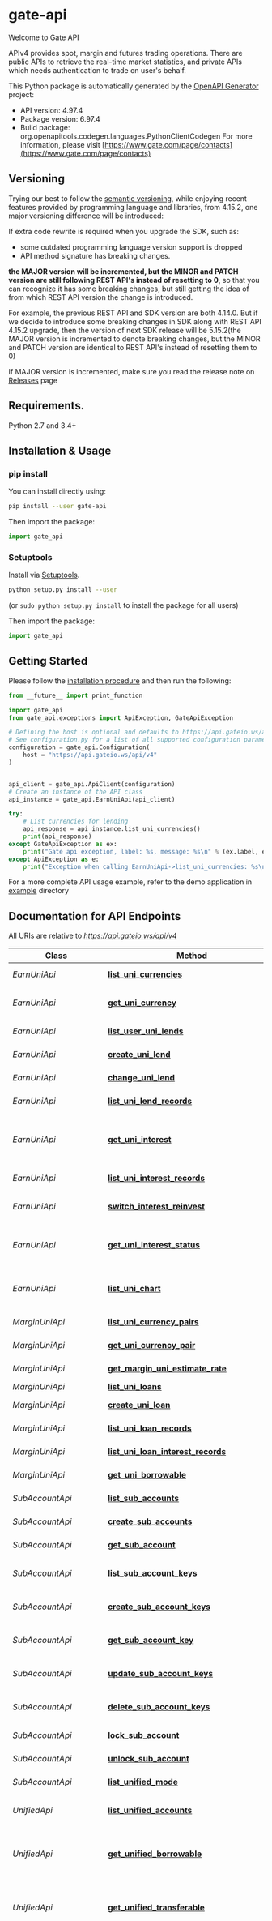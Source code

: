 # gate-api
Welcome to Gate API

APIv4 provides spot, margin and futures trading operations. There are public APIs to retrieve the real-time market statistics, and private APIs which needs authentication to trade on user's behalf.

This Python package is automatically generated by the [OpenAPI Generator](https://openapi-generator.tech) project:

- API version: 4.97.4
- Package version: 6.97.4
- Build package: org.openapitools.codegen.languages.PythonClientCodegen
For more information, please visit [https://www.gate.com/page/contacts](https://www.gate.com/page/contacts)

## Versioning

Trying our best to follow the [semantic versioning](https://semver.org/), while enjoying recent features
provided by programming language and libraries, from 4.15.2, one major versioning difference will be
introduced:

If extra code rewrite is required when you upgrade the SDK, such as:

- some outdated programming language version support is dropped
- API method signature has breaking changes.

**the MAJOR version will be incremented, but the MINOR and PATCH version are still following REST API's
instead of resetting to 0**, so that you can recognize it has some breaking changes, but still getting
the idea of from which REST API version the change is introduced.

For example, the previous REST API and SDK version are both 4.14.0. But if we decide to introduce
some breaking changes in SDK along with REST API 4.15.2 upgrade, then the version of next SDK release
will be 5.15.2(the MAJOR version is incremented to denote breaking changes, but the MINOR and PATCH
version are identical to REST API's instead of resetting them to 0)

If MAJOR version is incremented, make sure you read the release note on
[Releases](https://github.com/gateio/gateapi-python/releases)
page

## Requirements.

Python 2.7 and 3.4+

## Installation & Usage
### pip install

You can install directly using:

```sh
pip install --user gate-api
```

Then import the package:
```python
import gate_api
```

### Setuptools

Install via [Setuptools](http://pypi.python.org/pypi/setuptools).

```sh
python setup.py install --user
```
(or `sudo python setup.py install` to install the package for all users)

Then import the package:
```python
import gate_api
```

## Getting Started

Please follow the [installation procedure](#installation--usage) and then run the following:

```python
from __future__ import print_function

import gate_api
from gate_api.exceptions import ApiException, GateApiException

# Defining the host is optional and defaults to https://api.gateio.ws/api/v4
# See configuration.py for a list of all supported configuration parameters.
configuration = gate_api.Configuration(
    host = "https://api.gateio.ws/api/v4"
)


api_client = gate_api.ApiClient(configuration)
# Create an instance of the API class
api_instance = gate_api.EarnUniApi(api_client)

try:
    # List currencies for lending
    api_response = api_instance.list_uni_currencies()
    print(api_response)
except GateApiException as ex:
    print("Gate api exception, label: %s, message: %s\n" % (ex.label, ex.message))
except ApiException as e:
    print("Exception when calling EarnUniApi->list_uni_currencies: %s\n" % e)

```

For a more complete API usage example, refer to the demo application in [example](example) directory

## Documentation for API Endpoints

All URIs are relative to *https://api.gateio.ws/api/v4*

Class | Method | HTTP request | Description
------------ | ------------- | ------------- | -------------
*EarnUniApi* | [**list_uni_currencies**](docs/EarnUniApi.md#list_uni_currencies) | **GET** /earn/uni/currencies | List currencies for lending
*EarnUniApi* | [**get_uni_currency**](docs/EarnUniApi.md#get_uni_currency) | **GET** /earn/uni/currencies/{currency} | Get currency detail for lending
*EarnUniApi* | [**list_user_uni_lends**](docs/EarnUniApi.md#list_user_uni_lends) | **GET** /earn/uni/lends | List user&#39;s lending orders
*EarnUniApi* | [**create_uni_lend**](docs/EarnUniApi.md#create_uni_lend) | **POST** /earn/uni/lends | Lend or redeem
*EarnUniApi* | [**change_uni_lend**](docs/EarnUniApi.md#change_uni_lend) | **PATCH** /earn/uni/lends | Amend lending order
*EarnUniApi* | [**list_uni_lend_records**](docs/EarnUniApi.md#list_uni_lend_records) | **GET** /earn/uni/lend_records | List records of lending
*EarnUniApi* | [**get_uni_interest**](docs/EarnUniApi.md#get_uni_interest) | **GET** /earn/uni/interests/{currency} | Get the user&#39;s total interest income of specified currency
*EarnUniApi* | [**list_uni_interest_records**](docs/EarnUniApi.md#list_uni_interest_records) | **GET** /earn/uni/interest_records | List interest records
*EarnUniApi* | [**switch_interest_reinvest**](docs/EarnUniApi.md#switch_interest_reinvest) | **PUT** /earn/uni/interest_reinvest | Set interest reinvestment toggle
*EarnUniApi* | [**get_uni_interest_status**](docs/EarnUniApi.md#get_uni_interest_status) | **GET** /earn/uni/interest_status/{currency} | query currency interest compounding status
*EarnUniApi* | [**list_uni_chart**](docs/EarnUniApi.md#list_uni_chart) | **GET** /earn/uni/chart | UniLoan currency annualized trend chart
*MarginUniApi* | [**list_uni_currency_pairs**](docs/MarginUniApi.md#list_uni_currency_pairs) | **GET** /margin/uni/currency_pairs | List lending markets
*MarginUniApi* | [**get_uni_currency_pair**](docs/MarginUniApi.md#get_uni_currency_pair) | **GET** /margin/uni/currency_pairs/{currency_pair} | Get detail of lending market
*MarginUniApi* | [**get_margin_uni_estimate_rate**](docs/MarginUniApi.md#get_margin_uni_estimate_rate) | **GET** /margin/uni/estimate_rate | Estimate interest Rate
*MarginUniApi* | [**list_uni_loans**](docs/MarginUniApi.md#list_uni_loans) | **GET** /margin/uni/loans | List loans
*MarginUniApi* | [**create_uni_loan**](docs/MarginUniApi.md#create_uni_loan) | **POST** /margin/uni/loans | Borrow or repay
*MarginUniApi* | [**list_uni_loan_records**](docs/MarginUniApi.md#list_uni_loan_records) | **GET** /margin/uni/loan_records | Get load records
*MarginUniApi* | [**list_uni_loan_interest_records**](docs/MarginUniApi.md#list_uni_loan_interest_records) | **GET** /margin/uni/interest_records | List interest records
*MarginUniApi* | [**get_uni_borrowable**](docs/MarginUniApi.md#get_uni_borrowable) | **GET** /margin/uni/borrowable | Get maximum borrowable
*SubAccountApi* | [**list_sub_accounts**](docs/SubAccountApi.md#list_sub_accounts) | **GET** /sub_accounts | List sub-accounts
*SubAccountApi* | [**create_sub_accounts**](docs/SubAccountApi.md#create_sub_accounts) | **POST** /sub_accounts | Create a new sub-account
*SubAccountApi* | [**get_sub_account**](docs/SubAccountApi.md#get_sub_account) | **GET** /sub_accounts/{user_id} | Get the sub-account
*SubAccountApi* | [**list_sub_account_keys**](docs/SubAccountApi.md#list_sub_account_keys) | **GET** /sub_accounts/{user_id}/keys | List all API Key of the sub-account
*SubAccountApi* | [**create_sub_account_keys**](docs/SubAccountApi.md#create_sub_account_keys) | **POST** /sub_accounts/{user_id}/keys | Create API Key of the sub-account
*SubAccountApi* | [**get_sub_account_key**](docs/SubAccountApi.md#get_sub_account_key) | **GET** /sub_accounts/{user_id}/keys/{key} | Get the API Key of the sub-account
*SubAccountApi* | [**update_sub_account_keys**](docs/SubAccountApi.md#update_sub_account_keys) | **PUT** /sub_accounts/{user_id}/keys/{key} | Update API key of the sub-account
*SubAccountApi* | [**delete_sub_account_keys**](docs/SubAccountApi.md#delete_sub_account_keys) | **DELETE** /sub_accounts/{user_id}/keys/{key} | Delete API key of the sub-account
*SubAccountApi* | [**lock_sub_account**](docs/SubAccountApi.md#lock_sub_account) | **POST** /sub_accounts/{user_id}/lock | Lock the sub-account
*SubAccountApi* | [**unlock_sub_account**](docs/SubAccountApi.md#unlock_sub_account) | **POST** /sub_accounts/{user_id}/unlock | Unlock the sub-account
*SubAccountApi* | [**list_unified_mode**](docs/SubAccountApi.md#list_unified_mode) | **GET** /sub_accounts/unified_mode | Get sub-account mode
*UnifiedApi* | [**list_unified_accounts**](docs/UnifiedApi.md#list_unified_accounts) | **GET** /unified/accounts | Get unified account information
*UnifiedApi* | [**get_unified_borrowable**](docs/UnifiedApi.md#get_unified_borrowable) | **GET** /unified/borrowable | Query about the maximum borrowing for the unified account
*UnifiedApi* | [**get_unified_transferable**](docs/UnifiedApi.md#get_unified_transferable) | **GET** /unified/transferable | Query about the maximum transferable for the unified account
*UnifiedApi* | [**get_unified_transferables**](docs/UnifiedApi.md#get_unified_transferables) | **GET** /unified/transferables | Batch query can be transferred out at most for unified accounts; each currency is the maximum value. After the user withdraws the currency, the amount of transferable currency will be changed.
*UnifiedApi* | [**get_unified_borrowable_list**](docs/UnifiedApi.md#get_unified_borrowable_list) | **GET** /unified/batch_borrowable | Batch query unified account can be borrowed up to a maximum
*UnifiedApi* | [**list_unified_loans**](docs/UnifiedApi.md#list_unified_loans) | **GET** /unified/loans | List loans
*UnifiedApi* | [**create_unified_loan**](docs/UnifiedApi.md#create_unified_loan) | **POST** /unified/loans | Borrow or repay
*UnifiedApi* | [**list_unified_loan_records**](docs/UnifiedApi.md#list_unified_loan_records) | **GET** /unified/loan_records | Get load records
*UnifiedApi* | [**list_unified_loan_interest_records**](docs/UnifiedApi.md#list_unified_loan_interest_records) | **GET** /unified/interest_records | List interest records
*UnifiedApi* | [**get_unified_risk_units**](docs/UnifiedApi.md#get_unified_risk_units) | **GET** /unified/risk_units | Get user risk unit details
*UnifiedApi* | [**get_unified_mode**](docs/UnifiedApi.md#get_unified_mode) | **GET** /unified/unified_mode | Query mode of the unified account
*UnifiedApi* | [**set_unified_mode**](docs/UnifiedApi.md#set_unified_mode) | **PUT** /unified/unified_mode | Set mode of the unified account
*UnifiedApi* | [**get_unified_estimate_rate**](docs/UnifiedApi.md#get_unified_estimate_rate) | **GET** /unified/estimate_rate | Get unified estimate rate
*UnifiedApi* | [**list_currency_discount_tiers**](docs/UnifiedApi.md#list_currency_discount_tiers) | **GET** /unified/currency_discount_tiers | List currency discount tiers
*UnifiedApi* | [**list_loan_margin_tiers**](docs/UnifiedApi.md#list_loan_margin_tiers) | **GET** /unified/loan_margin_tiers | List loan margin tiers
*UnifiedApi* | [**calculate_portfolio_margin**](docs/UnifiedApi.md#calculate_portfolio_margin) | **POST** /unified/portfolio_calculator | Portfolio margin calculator
*UnifiedApi* | [**get_user_leverage_currency_config**](docs/UnifiedApi.md#get_user_leverage_currency_config) | **GET** /unified/leverage/user_currency_config | Minimum currency leverage that can be set
*UnifiedApi* | [**get_user_leverage_currency_setting**](docs/UnifiedApi.md#get_user_leverage_currency_setting) | **GET** /unified/leverage/user_currency_setting | Get the leverage multiple of the user currency
*UnifiedApi* | [**set_user_leverage_currency_setting**](docs/UnifiedApi.md#set_user_leverage_currency_setting) | **POST** /unified/leverage/user_currency_setting | Set the loan currency leverage
*UnifiedApi* | [**list_unified_currencies**](docs/UnifiedApi.md#list_unified_currencies) | **GET** /unified/currencies | List of loan currencies supported by unified account
*UnifiedApi* | [**get_history_loan_rate**](docs/UnifiedApi.md#get_history_loan_rate) | **GET** /unified/history_loan_rate | get historical lending rates
*AccountApi* | [**get_account_detail**](docs/AccountApi.md#get_account_detail) | **GET** /account/detail | Get account detail
*AccountApi* | [**get_account_rate_limit**](docs/AccountApi.md#get_account_rate_limit) | **GET** /account/rate_limit | Get user transaction rate limit information
*AccountApi* | [**list_stp_groups**](docs/AccountApi.md#list_stp_groups) | **GET** /account/stp_groups | List STP Groups
*AccountApi* | [**create_stp_group**](docs/AccountApi.md#create_stp_group) | **POST** /account/stp_groups | Create STP Group
*AccountApi* | [**list_stp_groups_users**](docs/AccountApi.md#list_stp_groups_users) | **GET** /account/stp_groups/{stp_id}/users | List users of the STP group
*AccountApi* | [**add_stp_group_users**](docs/AccountApi.md#add_stp_group_users) | **POST** /account/stp_groups/{stp_id}/users | Add users to the STP group
*AccountApi* | [**delete_stp_group_users**](docs/AccountApi.md#delete_stp_group_users) | **DELETE** /account/stp_groups/{stp_id}/users | Delete the user in the STP group
*AccountApi* | [**get_debit_fee**](docs/AccountApi.md#get_debit_fee) | **GET** /account/debit_fee | Query GT deduction configuration.
*AccountApi* | [**set_debit_fee**](docs/AccountApi.md#set_debit_fee) | **POST** /account/debit_fee | Set GT deduction.
*CollateralLoanApi* | [**list_collateral_loan_orders**](docs/CollateralLoanApi.md#list_collateral_loan_orders) | **GET** /loan/collateral/orders | List Orders
*CollateralLoanApi* | [**create_collateral_loan**](docs/CollateralLoanApi.md#create_collateral_loan) | **POST** /loan/collateral/orders | Place order
*CollateralLoanApi* | [**get_collateral_loan_order_detail**](docs/CollateralLoanApi.md#get_collateral_loan_order_detail) | **GET** /loan/collateral/orders/{order_id} | Get a single order
*CollateralLoanApi* | [**repay_collateral_loan**](docs/CollateralLoanApi.md#repay_collateral_loan) | **POST** /loan/collateral/repay | Repayment
*CollateralLoanApi* | [**list_repay_records**](docs/CollateralLoanApi.md#list_repay_records) | **GET** /loan/collateral/repay_records | Repayment history
*CollateralLoanApi* | [**list_collateral_records**](docs/CollateralLoanApi.md#list_collateral_records) | **GET** /loan/collateral/collaterals | Query collateral adjustment records
*CollateralLoanApi* | [**operate_collateral**](docs/CollateralLoanApi.md#operate_collateral) | **POST** /loan/collateral/collaterals | Increase or redeem collateral
*CollateralLoanApi* | [**get_user_total_amount**](docs/CollateralLoanApi.md#get_user_total_amount) | **GET** /loan/collateral/total_amount | Query the total borrowing and collateral amount for the user
*CollateralLoanApi* | [**get_user_ltv_info**](docs/CollateralLoanApi.md#get_user_ltv_info) | **GET** /loan/collateral/ltv | Query user&#39;s collateralization ratio
*CollateralLoanApi* | [**list_collateral_currencies**](docs/CollateralLoanApi.md#list_collateral_currencies) | **GET** /loan/collateral/currencies | Query supported borrowing and collateral currencies
*DeliveryApi* | [**list_delivery_contracts**](docs/DeliveryApi.md#list_delivery_contracts) | **GET** /delivery/{settle}/contracts | List all futures contracts
*DeliveryApi* | [**get_delivery_contract**](docs/DeliveryApi.md#get_delivery_contract) | **GET** /delivery/{settle}/contracts/{contract} | Get a single contract
*DeliveryApi* | [**list_delivery_order_book**](docs/DeliveryApi.md#list_delivery_order_book) | **GET** /delivery/{settle}/order_book | Futures order book
*DeliveryApi* | [**list_delivery_trades**](docs/DeliveryApi.md#list_delivery_trades) | **GET** /delivery/{settle}/trades | Futures trading history
*DeliveryApi* | [**list_delivery_candlesticks**](docs/DeliveryApi.md#list_delivery_candlesticks) | **GET** /delivery/{settle}/candlesticks | Get futures candlesticks
*DeliveryApi* | [**list_delivery_tickers**](docs/DeliveryApi.md#list_delivery_tickers) | **GET** /delivery/{settle}/tickers | List futures tickers
*DeliveryApi* | [**list_delivery_insurance_ledger**](docs/DeliveryApi.md#list_delivery_insurance_ledger) | **GET** /delivery/{settle}/insurance | Futures insurance balance history
*DeliveryApi* | [**list_delivery_accounts**](docs/DeliveryApi.md#list_delivery_accounts) | **GET** /delivery/{settle}/accounts | Query futures account
*DeliveryApi* | [**list_delivery_account_book**](docs/DeliveryApi.md#list_delivery_account_book) | **GET** /delivery/{settle}/account_book | Query account book
*DeliveryApi* | [**list_delivery_positions**](docs/DeliveryApi.md#list_delivery_positions) | **GET** /delivery/{settle}/positions | List all positions of a user
*DeliveryApi* | [**get_delivery_position**](docs/DeliveryApi.md#get_delivery_position) | **GET** /delivery/{settle}/positions/{contract} | Get single position
*DeliveryApi* | [**update_delivery_position_margin**](docs/DeliveryApi.md#update_delivery_position_margin) | **POST** /delivery/{settle}/positions/{contract}/margin | Update position margin
*DeliveryApi* | [**update_delivery_position_leverage**](docs/DeliveryApi.md#update_delivery_position_leverage) | **POST** /delivery/{settle}/positions/{contract}/leverage | Update position leverage
*DeliveryApi* | [**update_delivery_position_risk_limit**](docs/DeliveryApi.md#update_delivery_position_risk_limit) | **POST** /delivery/{settle}/positions/{contract}/risk_limit | Update position risk limit
*DeliveryApi* | [**list_delivery_orders**](docs/DeliveryApi.md#list_delivery_orders) | **GET** /delivery/{settle}/orders | List futures orders
*DeliveryApi* | [**create_delivery_order**](docs/DeliveryApi.md#create_delivery_order) | **POST** /delivery/{settle}/orders | Create a futures order
*DeliveryApi* | [**cancel_delivery_orders**](docs/DeliveryApi.md#cancel_delivery_orders) | **DELETE** /delivery/{settle}/orders | Cancel all &#x60;open&#x60; orders matched
*DeliveryApi* | [**get_delivery_order**](docs/DeliveryApi.md#get_delivery_order) | **GET** /delivery/{settle}/orders/{order_id} | Get a single order
*DeliveryApi* | [**cancel_delivery_order**](docs/DeliveryApi.md#cancel_delivery_order) | **DELETE** /delivery/{settle}/orders/{order_id} | Cancel a single order
*DeliveryApi* | [**get_my_delivery_trades**](docs/DeliveryApi.md#get_my_delivery_trades) | **GET** /delivery/{settle}/my_trades | List personal trading history
*DeliveryApi* | [**list_delivery_position_close**](docs/DeliveryApi.md#list_delivery_position_close) | **GET** /delivery/{settle}/position_close | List position close history
*DeliveryApi* | [**list_delivery_liquidates**](docs/DeliveryApi.md#list_delivery_liquidates) | **GET** /delivery/{settle}/liquidates | List liquidation history
*DeliveryApi* | [**list_delivery_settlements**](docs/DeliveryApi.md#list_delivery_settlements) | **GET** /delivery/{settle}/settlements | List settlement history
*DeliveryApi* | [**list_delivery_risk_limit_tiers**](docs/DeliveryApi.md#list_delivery_risk_limit_tiers) | **GET** /delivery/{settle}/risk_limit_tiers | List risk limit tiers
*DeliveryApi* | [**list_price_triggered_delivery_orders**](docs/DeliveryApi.md#list_price_triggered_delivery_orders) | **GET** /delivery/{settle}/price_orders | List All Price-triggered Orders
*DeliveryApi* | [**create_price_triggered_delivery_order**](docs/DeliveryApi.md#create_price_triggered_delivery_order) | **POST** /delivery/{settle}/price_orders | Create a price-triggered order
*DeliveryApi* | [**cancel_price_triggered_delivery_order_list**](docs/DeliveryApi.md#cancel_price_triggered_delivery_order_list) | **DELETE** /delivery/{settle}/price_orders | Cancel All Price-triggered Orders
*DeliveryApi* | [**get_price_triggered_delivery_order**](docs/DeliveryApi.md#get_price_triggered_delivery_order) | **GET** /delivery/{settle}/price_orders/{order_id} | Get a price-triggered order
*DeliveryApi* | [**cancel_price_triggered_delivery_order**](docs/DeliveryApi.md#cancel_price_triggered_delivery_order) | **DELETE** /delivery/{settle}/price_orders/{order_id} | cancel a price-triggered order
*EarnApi* | [**swap_eth2**](docs/EarnApi.md#swap_eth2) | **POST** /earn/staking/eth2/swap | ETH2 swap
*EarnApi* | [**rate_list_eth2**](docs/EarnApi.md#rate_list_eth2) | **GET** /earn/staking/eth2/rate_records | ETH2 historical rate of return query
*EarnApi* | [**list_dual_investment_plans**](docs/EarnApi.md#list_dual_investment_plans) | **GET** /earn/dual/investment_plan | Dual Investment product list
*EarnApi* | [**list_dual_orders**](docs/EarnApi.md#list_dual_orders) | **GET** /earn/dual/orders | Dual Investment order list
*EarnApi* | [**place_dual_order**](docs/EarnApi.md#place_dual_order) | **POST** /earn/dual/orders | Place Dual Investment order
*EarnApi* | [**list_structured_products**](docs/EarnApi.md#list_structured_products) | **GET** /earn/structured/products | Structured Product List
*EarnApi* | [**list_structured_orders**](docs/EarnApi.md#list_structured_orders) | **GET** /earn/structured/orders | Structured Product Order List
*EarnApi* | [**place_structured_order**](docs/EarnApi.md#place_structured_order) | **POST** /earn/structured/orders | Place Structured Product Order
*FlashSwapApi* | [**list_flash_swap_currency_pair**](docs/FlashSwapApi.md#list_flash_swap_currency_pair) | **GET** /flash_swap/currency_pairs | List All Supported Currency Pairs In Flash Swap
*FlashSwapApi* | [**list_flash_swap_orders**](docs/FlashSwapApi.md#list_flash_swap_orders) | **GET** /flash_swap/orders | List all flash swap orders
*FlashSwapApi* | [**create_flash_swap_order**](docs/FlashSwapApi.md#create_flash_swap_order) | **POST** /flash_swap/orders | Create a flash swap order
*FlashSwapApi* | [**get_flash_swap_order**](docs/FlashSwapApi.md#get_flash_swap_order) | **GET** /flash_swap/orders/{order_id} | Get a single flash swap order&#39;s detail
*FlashSwapApi* | [**preview_flash_swap_order**](docs/FlashSwapApi.md#preview_flash_swap_order) | **POST** /flash_swap/orders/preview | Initiate a flash swap order preview
*FuturesApi* | [**list_futures_contracts**](docs/FuturesApi.md#list_futures_contracts) | **GET** /futures/{settle}/contracts | List all futures contracts
*FuturesApi* | [**get_futures_contract**](docs/FuturesApi.md#get_futures_contract) | **GET** /futures/{settle}/contracts/{contract} | Get a single contract
*FuturesApi* | [**list_futures_order_book**](docs/FuturesApi.md#list_futures_order_book) | **GET** /futures/{settle}/order_book | Futures order book
*FuturesApi* | [**list_futures_trades**](docs/FuturesApi.md#list_futures_trades) | **GET** /futures/{settle}/trades | Futures trading history
*FuturesApi* | [**list_futures_candlesticks**](docs/FuturesApi.md#list_futures_candlesticks) | **GET** /futures/{settle}/candlesticks | Get futures candlesticks
*FuturesApi* | [**list_futures_premium_index**](docs/FuturesApi.md#list_futures_premium_index) | **GET** /futures/{settle}/premium_index | Premium Index K-Line
*FuturesApi* | [**list_futures_tickers**](docs/FuturesApi.md#list_futures_tickers) | **GET** /futures/{settle}/tickers | List futures tickers
*FuturesApi* | [**list_futures_funding_rate_history**](docs/FuturesApi.md#list_futures_funding_rate_history) | **GET** /futures/{settle}/funding_rate | Funding rate history
*FuturesApi* | [**list_futures_insurance_ledger**](docs/FuturesApi.md#list_futures_insurance_ledger) | **GET** /futures/{settle}/insurance | Futures insurance balance history
*FuturesApi* | [**list_contract_stats**](docs/FuturesApi.md#list_contract_stats) | **GET** /futures/{settle}/contract_stats | Futures stats
*FuturesApi* | [**get_index_constituents**](docs/FuturesApi.md#get_index_constituents) | **GET** /futures/{settle}/index_constituents/{index} | Get index constituents
*FuturesApi* | [**list_liquidated_orders**](docs/FuturesApi.md#list_liquidated_orders) | **GET** /futures/{settle}/liq_orders | Retrieve liquidation history
*FuturesApi* | [**list_futures_risk_limit_tiers**](docs/FuturesApi.md#list_futures_risk_limit_tiers) | **GET** /futures/{settle}/risk_limit_tiers | List risk limit tiers
*FuturesApi* | [**list_futures_accounts**](docs/FuturesApi.md#list_futures_accounts) | **GET** /futures/{settle}/accounts | Query futures account
*FuturesApi* | [**list_futures_account_book**](docs/FuturesApi.md#list_futures_account_book) | **GET** /futures/{settle}/account_book | Query account book
*FuturesApi* | [**list_positions**](docs/FuturesApi.md#list_positions) | **GET** /futures/{settle}/positions | List all positions of a user
*FuturesApi* | [**get_position**](docs/FuturesApi.md#get_position) | **GET** /futures/{settle}/positions/{contract} | Get single position
*FuturesApi* | [**update_position_margin**](docs/FuturesApi.md#update_position_margin) | **POST** /futures/{settle}/positions/{contract}/margin | Update position margin
*FuturesApi* | [**update_position_leverage**](docs/FuturesApi.md#update_position_leverage) | **POST** /futures/{settle}/positions/{contract}/leverage | Update position leverage
*FuturesApi* | [**update_position_cross_mode**](docs/FuturesApi.md#update_position_cross_mode) | **POST** /futures/{settle}/positions/cross_mode | Switch to the full position-by-store mode
*FuturesApi* | [**update_position_risk_limit**](docs/FuturesApi.md#update_position_risk_limit) | **POST** /futures/{settle}/positions/{contract}/risk_limit | Update position risk limit
*FuturesApi* | [**set_dual_mode**](docs/FuturesApi.md#set_dual_mode) | **POST** /futures/{settle}/dual_mode | Enable or disable dual mode
*FuturesApi* | [**get_dual_mode_position**](docs/FuturesApi.md#get_dual_mode_position) | **GET** /futures/{settle}/dual_comp/positions/{contract} | Retrieve position detail in dual mode
*FuturesApi* | [**update_dual_mode_position_margin**](docs/FuturesApi.md#update_dual_mode_position_margin) | **POST** /futures/{settle}/dual_comp/positions/{contract}/margin | Update position margin in dual mode
*FuturesApi* | [**update_dual_mode_position_leverage**](docs/FuturesApi.md#update_dual_mode_position_leverage) | **POST** /futures/{settle}/dual_comp/positions/{contract}/leverage | Update position leverage in dual mode
*FuturesApi* | [**update_dual_mode_position_risk_limit**](docs/FuturesApi.md#update_dual_mode_position_risk_limit) | **POST** /futures/{settle}/dual_comp/positions/{contract}/risk_limit | Update position risk limit in dual mode
*FuturesApi* | [**list_futures_orders**](docs/FuturesApi.md#list_futures_orders) | **GET** /futures/{settle}/orders | List futures orders
*FuturesApi* | [**create_futures_order**](docs/FuturesApi.md#create_futures_order) | **POST** /futures/{settle}/orders | Create a futures order
*FuturesApi* | [**cancel_futures_orders**](docs/FuturesApi.md#cancel_futures_orders) | **DELETE** /futures/{settle}/orders | Cancel all &#x60;open&#x60; orders matched
*FuturesApi* | [**get_orders_with_time_range**](docs/FuturesApi.md#get_orders_with_time_range) | **GET** /futures/{settle}/orders_timerange | List Futures Orders By Time Range
*FuturesApi* | [**create_batch_futures_order**](docs/FuturesApi.md#create_batch_futures_order) | **POST** /futures/{settle}/batch_orders | Create a batch of futures orders
*FuturesApi* | [**get_futures_order**](docs/FuturesApi.md#get_futures_order) | **GET** /futures/{settle}/orders/{order_id} | Get a single order
*FuturesApi* | [**amend_futures_order**](docs/FuturesApi.md#amend_futures_order) | **PUT** /futures/{settle}/orders/{order_id} | Amend an order
*FuturesApi* | [**cancel_futures_order**](docs/FuturesApi.md#cancel_futures_order) | **DELETE** /futures/{settle}/orders/{order_id} | Cancel a single order
*FuturesApi* | [**get_my_trades**](docs/FuturesApi.md#get_my_trades) | **GET** /futures/{settle}/my_trades | List personal trading history
*FuturesApi* | [**get_my_trades_with_time_range**](docs/FuturesApi.md#get_my_trades_with_time_range) | **GET** /futures/{settle}/my_trades_timerange | List personal trading history by time range
*FuturesApi* | [**list_position_close**](docs/FuturesApi.md#list_position_close) | **GET** /futures/{settle}/position_close | List position close history
*FuturesApi* | [**list_liquidates**](docs/FuturesApi.md#list_liquidates) | **GET** /futures/{settle}/liquidates | List liquidation history
*FuturesApi* | [**list_auto_deleverages**](docs/FuturesApi.md#list_auto_deleverages) | **GET** /futures/{settle}/auto_deleverages | List Auto-Deleveraging History
*FuturesApi* | [**countdown_cancel_all_futures**](docs/FuturesApi.md#countdown_cancel_all_futures) | **POST** /futures/{settle}/countdown_cancel_all | Countdown cancel orders
*FuturesApi* | [**get_futures_fee**](docs/FuturesApi.md#get_futures_fee) | **GET** /futures/{settle}/fee | Query user trading fee rates
*FuturesApi* | [**cancel_batch_future_orders**](docs/FuturesApi.md#cancel_batch_future_orders) | **POST** /futures/{settle}/batch_cancel_orders | Cancel a batch of orders with an ID list
*FuturesApi* | [**amend_batch_future_orders**](docs/FuturesApi.md#amend_batch_future_orders) | **POST** /futures/{settle}/batch_amend_orders | Batch modify orders with specified IDs
*FuturesApi* | [**list_price_triggered_orders**](docs/FuturesApi.md#list_price_triggered_orders) | **GET** /futures/{settle}/price_orders | List All Price-triggered Orders
*FuturesApi* | [**create_price_triggered_order**](docs/FuturesApi.md#create_price_triggered_order) | **POST** /futures/{settle}/price_orders | Create a price-triggered order
*FuturesApi* | [**cancel_price_triggered_order_list**](docs/FuturesApi.md#cancel_price_triggered_order_list) | **DELETE** /futures/{settle}/price_orders | Cancel All Price-triggered Orders
*FuturesApi* | [**get_price_triggered_order**](docs/FuturesApi.md#get_price_triggered_order) | **GET** /futures/{settle}/price_orders/{order_id} | Get a price-triggered order
*FuturesApi* | [**cancel_price_triggered_order**](docs/FuturesApi.md#cancel_price_triggered_order) | **DELETE** /futures/{settle}/price_orders/{order_id} | cancel a price-triggered order
*MarginApi* | [**list_margin_accounts**](docs/MarginApi.md#list_margin_accounts) | **GET** /margin/accounts | Margin account list
*MarginApi* | [**list_margin_account_book**](docs/MarginApi.md#list_margin_account_book) | **GET** /margin/account_book | List margin account balance change history
*MarginApi* | [**list_funding_accounts**](docs/MarginApi.md#list_funding_accounts) | **GET** /margin/funding_accounts | Funding account list
*MarginApi* | [**get_auto_repay_status**](docs/MarginApi.md#get_auto_repay_status) | **GET** /margin/auto_repay | Retrieve user auto repayment setting
*MarginApi* | [**set_auto_repay**](docs/MarginApi.md#set_auto_repay) | **POST** /margin/auto_repay | Update user&#39;s auto repayment setting
*MarginApi* | [**get_margin_transferable**](docs/MarginApi.md#get_margin_transferable) | **GET** /margin/transferable | Get the max transferable amount for a specific margin currency
*MarginApi* | [**list_cross_margin_currencies**](docs/MarginApi.md#list_cross_margin_currencies) | **GET** /margin/cross/currencies | Currencies supported by cross margin.(deprecated)
*MarginApi* | [**get_cross_margin_currency**](docs/MarginApi.md#get_cross_margin_currency) | **GET** /margin/cross/currencies/{currency} | Retrieve detail of one single currency supported by cross margin. (deprecated)
*MarginApi* | [**get_cross_margin_account**](docs/MarginApi.md#get_cross_margin_account) | **GET** /margin/cross/accounts | Retrieve cross margin account. (deprecated)
*MarginApi* | [**list_cross_margin_account_book**](docs/MarginApi.md#list_cross_margin_account_book) | **GET** /margin/cross/account_book | Retrieve cross margin account change history. (deprecated)
*MarginApi* | [**list_cross_margin_loans**](docs/MarginApi.md#list_cross_margin_loans) | **GET** /margin/cross/loans | List cross margin borrow history. (deprecated)
*MarginApi* | [**create_cross_margin_loan**](docs/MarginApi.md#create_cross_margin_loan) | **POST** /margin/cross/loans | Create a cross margin borrow loan. (deprecated)
*MarginApi* | [**get_cross_margin_loan**](docs/MarginApi.md#get_cross_margin_loan) | **GET** /margin/cross/loans/{loan_id} | Retrieve single borrow loan detail. (deprecated)
*MarginApi* | [**list_cross_margin_repayments**](docs/MarginApi.md#list_cross_margin_repayments) | **GET** /margin/cross/repayments | Retrieve cross margin repayments. (deprecated)
*MarginApi* | [**repay_cross_margin_loan**](docs/MarginApi.md#repay_cross_margin_loan) | **POST** /margin/cross/repayments | Cross margin repayments. (deprecated)
*MarginApi* | [**get_cross_margin_interest_records**](docs/MarginApi.md#get_cross_margin_interest_records) | **GET** /margin/cross/interest_records | Interest records for the cross margin account. (deprecated)
*MarginApi* | [**get_cross_margin_transferable**](docs/MarginApi.md#get_cross_margin_transferable) | **GET** /margin/cross/transferable | Get the max transferable amount for a specific cross margin currency. (deprecated)
*MarginApi* | [**get_cross_margin_estimate_rate**](docs/MarginApi.md#get_cross_margin_estimate_rate) | **GET** /margin/cross/estimate_rate | Estimated interest rates. (deprecated)
*MarginApi* | [**get_cross_margin_borrowable**](docs/MarginApi.md#get_cross_margin_borrowable) | **GET** /margin/cross/borrowable | Get the max borrowable amount for a specific cross margin currency. (deprecated)
*MarginApi* | [**get_user_margin_tier**](docs/MarginApi.md#get_user_margin_tier) | **GET** /margin/user/loan_margin_tiers | Check the user&#39;s own leverage lending gradient in the current market
*MarginApi* | [**get_market_margin_tier**](docs/MarginApi.md#get_market_margin_tier) | **GET** /margin/loan_margin_tiers | Query the current market leverage lending gradient
*MarginApi* | [**set_user_market_leverage**](docs/MarginApi.md#set_user_market_leverage) | **POST** /margin/leverage/user_market_setting | Set the user market leverage multiple
*MarginApi* | [**list_margin_user_account**](docs/MarginApi.md#list_margin_user_account) | **GET** /margin/user/account | Query the user&#39;s leverage account list
*MultiCollateralLoanApi* | [**list_multi_collateral_orders**](docs/MultiCollateralLoanApi.md#list_multi_collateral_orders) | **GET** /loan/multi_collateral/orders | List Multi-Collateral Orders
*MultiCollateralLoanApi* | [**create_multi_collateral**](docs/MultiCollateralLoanApi.md#create_multi_collateral) | **POST** /loan/multi_collateral/orders | Create Multi-Collateral Order
*MultiCollateralLoanApi* | [**get_multi_collateral_order_detail**](docs/MultiCollateralLoanApi.md#get_multi_collateral_order_detail) | **GET** /loan/multi_collateral/orders/{order_id} | Get Multi-Collateral Order Detail
*MultiCollateralLoanApi* | [**list_multi_repay_records**](docs/MultiCollateralLoanApi.md#list_multi_repay_records) | **GET** /loan/multi_collateral/repay | List Multi-Collateral Repay Records
*MultiCollateralLoanApi* | [**repay_multi_collateral_loan**](docs/MultiCollateralLoanApi.md#repay_multi_collateral_loan) | **POST** /loan/multi_collateral/repay | Repay Multi-Collateral Loan
*MultiCollateralLoanApi* | [**list_multi_collateral_records**](docs/MultiCollateralLoanApi.md#list_multi_collateral_records) | **GET** /loan/multi_collateral/mortgage | Query collateral adjustment records
*MultiCollateralLoanApi* | [**operate_multi_collateral**](docs/MultiCollateralLoanApi.md#operate_multi_collateral) | **POST** /loan/multi_collateral/mortgage | Operate Multi-Collateral
*MultiCollateralLoanApi* | [**list_user_currency_quota**](docs/MultiCollateralLoanApi.md#list_user_currency_quota) | **GET** /loan/multi_collateral/currency_quota | List User Currency Quota
*MultiCollateralLoanApi* | [**list_multi_collateral_currencies**](docs/MultiCollateralLoanApi.md#list_multi_collateral_currencies) | **GET** /loan/multi_collateral/currencies | Query supported borrowing and collateral currencies in Multi-Collateral 
*MultiCollateralLoanApi* | [**get_multi_collateral_ltv**](docs/MultiCollateralLoanApi.md#get_multi_collateral_ltv) | **GET** /loan/multi_collateral/ltv | Get Multi-Collateral ratio
*MultiCollateralLoanApi* | [**get_multi_collateral_fix_rate**](docs/MultiCollateralLoanApi.md#get_multi_collateral_fix_rate) | **GET** /loan/multi_collateral/fixed_rate | Query fixed interest rates for the currency for 7 days and 30 days
*MultiCollateralLoanApi* | [**get_multi_collateral_current_rate**](docs/MultiCollateralLoanApi.md#get_multi_collateral_current_rate) | **GET** /loan/multi_collateral/current_rate | Query the current interest rate of the currency
*OptionsApi* | [**list_options_underlyings**](docs/OptionsApi.md#list_options_underlyings) | **GET** /options/underlyings | List all underlyings
*OptionsApi* | [**list_options_expirations**](docs/OptionsApi.md#list_options_expirations) | **GET** /options/expirations | List all expiration times
*OptionsApi* | [**list_options_contracts**](docs/OptionsApi.md#list_options_contracts) | **GET** /options/contracts | List all the contracts with specified underlying and expiration time
*OptionsApi* | [**get_options_contract**](docs/OptionsApi.md#get_options_contract) | **GET** /options/contracts/{contract} | Query specified contract detail
*OptionsApi* | [**list_options_settlements**](docs/OptionsApi.md#list_options_settlements) | **GET** /options/settlements | List settlement history
*OptionsApi* | [**get_options_settlement**](docs/OptionsApi.md#get_options_settlement) | **GET** /options/settlements/{contract} | Get specified contract&#39;s settlement
*OptionsApi* | [**list_my_options_settlements**](docs/OptionsApi.md#list_my_options_settlements) | **GET** /options/my_settlements | List my options settlements
*OptionsApi* | [**list_options_order_book**](docs/OptionsApi.md#list_options_order_book) | **GET** /options/order_book | Options order book
*OptionsApi* | [**list_options_tickers**](docs/OptionsApi.md#list_options_tickers) | **GET** /options/tickers | List tickers of options contracts
*OptionsApi* | [**list_options_underlying_tickers**](docs/OptionsApi.md#list_options_underlying_tickers) | **GET** /options/underlying/tickers/{underlying} | Get underlying ticker
*OptionsApi* | [**list_options_candlesticks**](docs/OptionsApi.md#list_options_candlesticks) | **GET** /options/candlesticks | Get options candlesticks
*OptionsApi* | [**list_options_underlying_candlesticks**](docs/OptionsApi.md#list_options_underlying_candlesticks) | **GET** /options/underlying/candlesticks | Mark price candlesticks of an underlying
*OptionsApi* | [**list_options_trades**](docs/OptionsApi.md#list_options_trades) | **GET** /options/trades | Options trade history
*OptionsApi* | [**list_options_account**](docs/OptionsApi.md#list_options_account) | **GET** /options/accounts | List options account
*OptionsApi* | [**list_options_account_book**](docs/OptionsApi.md#list_options_account_book) | **GET** /options/account_book | List account changing history
*OptionsApi* | [**list_options_positions**](docs/OptionsApi.md#list_options_positions) | **GET** /options/positions | List user&#39;s positions of specified underlying
*OptionsApi* | [**get_options_position**](docs/OptionsApi.md#get_options_position) | **GET** /options/positions/{contract} | Get specified contract position
*OptionsApi* | [**list_options_position_close**](docs/OptionsApi.md#list_options_position_close) | **GET** /options/position_close | List user&#39;s liquidation history of specified underlying
*OptionsApi* | [**list_options_orders**](docs/OptionsApi.md#list_options_orders) | **GET** /options/orders | List options orders
*OptionsApi* | [**create_options_order**](docs/OptionsApi.md#create_options_order) | **POST** /options/orders | Create an options order
*OptionsApi* | [**cancel_options_orders**](docs/OptionsApi.md#cancel_options_orders) | **DELETE** /options/orders | Cancel all &#x60;open&#x60; orders matched
*OptionsApi* | [**get_options_order**](docs/OptionsApi.md#get_options_order) | **GET** /options/orders/{order_id} | Get a single order
*OptionsApi* | [**cancel_options_order**](docs/OptionsApi.md#cancel_options_order) | **DELETE** /options/orders/{order_id} | Cancel a single order
*OptionsApi* | [**countdown_cancel_all_options**](docs/OptionsApi.md#countdown_cancel_all_options) | **POST** /options/countdown_cancel_all | Countdown cancel orders
*OptionsApi* | [**list_my_options_trades**](docs/OptionsApi.md#list_my_options_trades) | **GET** /options/my_trades | List personal trading history
*OptionsApi* | [**get_options_mmp**](docs/OptionsApi.md#get_options_mmp) | **GET** /options/mmp | MMP Query
*OptionsApi* | [**set_options_mmp**](docs/OptionsApi.md#set_options_mmp) | **POST** /options/mmp | MMP Settings
*OptionsApi* | [**reset_options_mmp**](docs/OptionsApi.md#reset_options_mmp) | **POST** /options/mmp/reset | MMP Reset
*RebateApi* | [**agency_transaction_history**](docs/RebateApi.md#agency_transaction_history) | **GET** /rebate/agency/transaction_history | The agency obtains the transaction history of the recommended user
*RebateApi* | [**agency_commissions_history**](docs/RebateApi.md#agency_commissions_history) | **GET** /rebate/agency/commission_history | The agency obtains the commission history of the recommended user
*RebateApi* | [**partner_transaction_history**](docs/RebateApi.md#partner_transaction_history) | **GET** /rebate/partner/transaction_history | Partner obtains transaction records of recommended users
*RebateApi* | [**partner_commissions_history**](docs/RebateApi.md#partner_commissions_history) | **GET** /rebate/partner/commission_history | Partner obtains commission records of recommended users
*RebateApi* | [**partner_sub_list**](docs/RebateApi.md#partner_sub_list) | **GET** /rebate/partner/sub_list | Partner subordinate list
*RebateApi* | [**rebate_broker_commission_history**](docs/RebateApi.md#rebate_broker_commission_history) | **GET** /rebate/broker/commission_history | The broker obtains the user&#39;s commission rebate records
*RebateApi* | [**rebate_broker_transaction_history**](docs/RebateApi.md#rebate_broker_transaction_history) | **GET** /rebate/broker/transaction_history | The broker obtains the user&#39;s trading history
*RebateApi* | [**rebate_user_info**](docs/RebateApi.md#rebate_user_info) | **GET** /rebate/user/info | User retrieves rebate information
*RebateApi* | [**user_sub_relation**](docs/RebateApi.md#user_sub_relation) | **GET** /rebate/user/sub_relation | User-subordinate relationship
*SpotApi* | [**list_currencies**](docs/SpotApi.md#list_currencies) | **GET** /spot/currencies | List all currencies&#39; details
*SpotApi* | [**get_currency**](docs/SpotApi.md#get_currency) | **GET** /spot/currencies/{currency} | Get details of a specific currency
*SpotApi* | [**list_currency_pairs**](docs/SpotApi.md#list_currency_pairs) | **GET** /spot/currency_pairs | List all currency pairs supported
*SpotApi* | [**get_currency_pair**](docs/SpotApi.md#get_currency_pair) | **GET** /spot/currency_pairs/{currency_pair} | Get details of a specifc currency pair
*SpotApi* | [**list_tickers**](docs/SpotApi.md#list_tickers) | **GET** /spot/tickers | Retrieve ticker information
*SpotApi* | [**list_order_book**](docs/SpotApi.md#list_order_book) | **GET** /spot/order_book | Retrieve order book
*SpotApi* | [**list_trades**](docs/SpotApi.md#list_trades) | **GET** /spot/trades | Retrieve market trades
*SpotApi* | [**list_candlesticks**](docs/SpotApi.md#list_candlesticks) | **GET** /spot/candlesticks | Market candlesticks
*SpotApi* | [**get_fee**](docs/SpotApi.md#get_fee) | **GET** /spot/fee | Query user trading fee rates
*SpotApi* | [**get_batch_spot_fee**](docs/SpotApi.md#get_batch_spot_fee) | **GET** /spot/batch_fee | Query a batch of user trading fee rates
*SpotApi* | [**list_spot_accounts**](docs/SpotApi.md#list_spot_accounts) | **GET** /spot/accounts | List spot accounts
*SpotApi* | [**list_spot_account_book**](docs/SpotApi.md#list_spot_account_book) | **GET** /spot/account_book | Query account book
*SpotApi* | [**create_batch_orders**](docs/SpotApi.md#create_batch_orders) | **POST** /spot/batch_orders | Create a batch of orders
*SpotApi* | [**list_all_open_orders**](docs/SpotApi.md#list_all_open_orders) | **GET** /spot/open_orders | List all open orders
*SpotApi* | [**create_cross_liquidate_order**](docs/SpotApi.md#create_cross_liquidate_order) | **POST** /spot/cross_liquidate_orders | close position when cross-currency is disabled
*SpotApi* | [**list_orders**](docs/SpotApi.md#list_orders) | **GET** /spot/orders | List orders
*SpotApi* | [**create_order**](docs/SpotApi.md#create_order) | **POST** /spot/orders | Create an order
*SpotApi* | [**cancel_orders**](docs/SpotApi.md#cancel_orders) | **DELETE** /spot/orders | Cancel all &#x60;open&#x60; orders in specified currency pair
*SpotApi* | [**cancel_batch_orders**](docs/SpotApi.md#cancel_batch_orders) | **POST** /spot/cancel_batch_orders | Cancel a batch of orders with an ID list
*SpotApi* | [**get_order**](docs/SpotApi.md#get_order) | **GET** /spot/orders/{order_id} | Get a single order
*SpotApi* | [**cancel_order**](docs/SpotApi.md#cancel_order) | **DELETE** /spot/orders/{order_id} | Cancel a single order
*SpotApi* | [**amend_order**](docs/SpotApi.md#amend_order) | **PATCH** /spot/orders/{order_id} | Amend an order
*SpotApi* | [**list_my_trades**](docs/SpotApi.md#list_my_trades) | **GET** /spot/my_trades | List personal trading history
*SpotApi* | [**get_system_time**](docs/SpotApi.md#get_system_time) | **GET** /spot/time | Get server current time
*SpotApi* | [**countdown_cancel_all_spot**](docs/SpotApi.md#countdown_cancel_all_spot) | **POST** /spot/countdown_cancel_all | Countdown cancel orders
*SpotApi* | [**amend_batch_orders**](docs/SpotApi.md#amend_batch_orders) | **POST** /spot/amend_batch_orders | Batch modification of orders
*SpotApi* | [**get_spot_insurance_history**](docs/SpotApi.md#get_spot_insurance_history) | **GET** /spot/insurance_history | Query spot insurance fund historical data
*SpotApi* | [**list_spot_price_triggered_orders**](docs/SpotApi.md#list_spot_price_triggered_orders) | **GET** /spot/price_orders | Retrieve running auto order list
*SpotApi* | [**create_spot_price_triggered_order**](docs/SpotApi.md#create_spot_price_triggered_order) | **POST** /spot/price_orders | Create a price-triggered order
*SpotApi* | [**cancel_spot_price_triggered_order_list**](docs/SpotApi.md#cancel_spot_price_triggered_order_list) | **DELETE** /spot/price_orders | Cancel All Price-triggered Orders
*SpotApi* | [**get_spot_price_triggered_order**](docs/SpotApi.md#get_spot_price_triggered_order) | **GET** /spot/price_orders/{order_id} | Get a price-triggered order
*SpotApi* | [**cancel_spot_price_triggered_order**](docs/SpotApi.md#cancel_spot_price_triggered_order) | **DELETE** /spot/price_orders/{order_id} | cancel a price-triggered order
*WalletApi* | [**list_currency_chains**](docs/WalletApi.md#list_currency_chains) | **GET** /wallet/currency_chains | List chains supported for specified currency
*WalletApi* | [**get_deposit_address**](docs/WalletApi.md#get_deposit_address) | **GET** /wallet/deposit_address | Generate currency deposit address
*WalletApi* | [**list_withdrawals**](docs/WalletApi.md#list_withdrawals) | **GET** /wallet/withdrawals | Retrieve withdrawal records
*WalletApi* | [**list_deposits**](docs/WalletApi.md#list_deposits) | **GET** /wallet/deposits | Retrieve deposit records
*WalletApi* | [**transfer**](docs/WalletApi.md#transfer) | **POST** /wallet/transfers | Transfer between trading accounts
*WalletApi* | [**list_sub_account_transfers**](docs/WalletApi.md#list_sub_account_transfers) | **GET** /wallet/sub_account_transfers | Retrieve transfer records between main and sub accounts
*WalletApi* | [**transfer_with_sub_account**](docs/WalletApi.md#transfer_with_sub_account) | **POST** /wallet/sub_account_transfers | Transfer between main and sub accounts
*WalletApi* | [**sub_account_to_sub_account**](docs/WalletApi.md#sub_account_to_sub_account) | **POST** /wallet/sub_account_to_sub_account | Sub-account transfers to sub-account
*WalletApi* | [**get_transfer_order_status**](docs/WalletApi.md#get_transfer_order_status) | **GET** /wallet/order_status | Transfer status query
*WalletApi* | [**list_withdraw_status**](docs/WalletApi.md#list_withdraw_status) | **GET** /wallet/withdraw_status | Retrieve withdrawal status
*WalletApi* | [**list_sub_account_balances**](docs/WalletApi.md#list_sub_account_balances) | **GET** /wallet/sub_account_balances | Retrieve sub account balances
*WalletApi* | [**list_sub_account_margin_balances**](docs/WalletApi.md#list_sub_account_margin_balances) | **GET** /wallet/sub_account_margin_balances | Query sub accounts&#39; margin balances
*WalletApi* | [**list_sub_account_futures_balances**](docs/WalletApi.md#list_sub_account_futures_balances) | **GET** /wallet/sub_account_futures_balances | Query sub accounts&#39; futures account balances
*WalletApi* | [**list_sub_account_cross_margin_balances**](docs/WalletApi.md#list_sub_account_cross_margin_balances) | **GET** /wallet/sub_account_cross_margin_balances | Query subaccount&#39;s cross_margin account info
*WalletApi* | [**list_saved_address**](docs/WalletApi.md#list_saved_address) | **GET** /wallet/saved_address | Query saved address
*WalletApi* | [**get_trade_fee**](docs/WalletApi.md#get_trade_fee) | **GET** /wallet/fee | Retrieve personal trading fee
*WalletApi* | [**get_total_balance**](docs/WalletApi.md#get_total_balance) | **GET** /wallet/total_balance | Retrieve user&#39;s total balances
*WalletApi* | [**list_small_balance**](docs/WalletApi.md#list_small_balance) | **GET** /wallet/small_balance | List small balance
*WalletApi* | [**convert_small_balance**](docs/WalletApi.md#convert_small_balance) | **POST** /wallet/small_balance | Convert small balance
*WalletApi* | [**list_small_balance_history**](docs/WalletApi.md#list_small_balance_history) | **GET** /wallet/small_balance_history | List small balance history
*WalletApi* | [**list_push_orders**](docs/WalletApi.md#list_push_orders) | **GET** /wallet/push | Retrieve the UID transfer history
*WithdrawalApi* | [**withdraw**](docs/WithdrawalApi.md#withdraw) | **POST** /withdrawals | Withdraw
*WithdrawalApi* | [**withdraw_push_order**](docs/WithdrawalApi.md#withdraw_push_order) | **POST** /withdrawals/push | UID transfer
*WithdrawalApi* | [**cancel_withdrawal**](docs/WithdrawalApi.md#cancel_withdrawal) | **DELETE** /withdrawals/{withdrawal_id} | Cancel withdrawal with specified ID


## Documentation For Models

 - [AccountBalance](docs/AccountBalance.md)
 - [AccountDetail](docs/AccountDetail.md)
 - [AccountDetailKey](docs/AccountDetailKey.md)
 - [AccountRateLimit](docs/AccountRateLimit.md)
 - [AgencyCommission](docs/AgencyCommission.md)
 - [AgencyCommissionHistory](docs/AgencyCommissionHistory.md)
 - [AgencyTransaction](docs/AgencyTransaction.md)
 - [AgencyTransactionHistory](docs/AgencyTransactionHistory.md)
 - [AutoRepaySetting](docs/AutoRepaySetting.md)
 - [BatchAmendItem](docs/BatchAmendItem.md)
 - [BatchAmendOrderReq](docs/BatchAmendOrderReq.md)
 - [BatchFuturesOrder](docs/BatchFuturesOrder.md)
 - [BatchOrder](docs/BatchOrder.md)
 - [BorrowCurrencyInfo](docs/BorrowCurrencyInfo.md)
 - [BrokerCommission](docs/BrokerCommission.md)
 - [BrokerCommission1](docs/BrokerCommission1.md)
 - [BrokerTransaction](docs/BrokerTransaction.md)
 - [BrokerTransaction1](docs/BrokerTransaction1.md)
 - [CancelBatchOrder](docs/CancelBatchOrder.md)
 - [CancelOrderResult](docs/CancelOrderResult.md)
 - [CollateralAdjust](docs/CollateralAdjust.md)
 - [CollateralAdjustRes](docs/CollateralAdjustRes.md)
 - [CollateralAlign](docs/CollateralAlign.md)
 - [CollateralCurrency](docs/CollateralCurrency.md)
 - [CollateralCurrencyInfo](docs/CollateralCurrencyInfo.md)
 - [CollateralCurrencyRes](docs/CollateralCurrencyRes.md)
 - [CollateralCurrentRate](docs/CollateralCurrentRate.md)
 - [CollateralFixRate](docs/CollateralFixRate.md)
 - [CollateralLoanCurrency](docs/CollateralLoanCurrency.md)
 - [CollateralLtv](docs/CollateralLtv.md)
 - [CollateralOrder](docs/CollateralOrder.md)
 - [CollateralRecord](docs/CollateralRecord.md)
 - [Contract](docs/Contract.md)
 - [ContractStat](docs/ContractStat.md)
 - [ConvertSmallBalance](docs/ConvertSmallBalance.md)
 - [CountdownCancelAllFuturesTask](docs/CountdownCancelAllFuturesTask.md)
 - [CountdownCancelAllOptionsTask](docs/CountdownCancelAllOptionsTask.md)
 - [CountdownCancelAllSpotTask](docs/CountdownCancelAllSpotTask.md)
 - [CreateCollateralOrder](docs/CreateCollateralOrder.md)
 - [CreateMultiCollateralOrder](docs/CreateMultiCollateralOrder.md)
 - [CreateUniLend](docs/CreateUniLend.md)
 - [CreateUniLoan](docs/CreateUniLoan.md)
 - [CrossMarginAccount](docs/CrossMarginAccount.md)
 - [CrossMarginAccountBook](docs/CrossMarginAccountBook.md)
 - [CrossMarginBalance](docs/CrossMarginBalance.md)
 - [CrossMarginBalance1](docs/CrossMarginBalance1.md)
 - [CrossMarginCurrency](docs/CrossMarginCurrency.md)
 - [CrossMarginLoan](docs/CrossMarginLoan.md)
 - [CrossMarginRepayRequest](docs/CrossMarginRepayRequest.md)
 - [CrossMarginRepayment](docs/CrossMarginRepayment.md)
 - [CrossMarginTransferable](docs/CrossMarginTransferable.md)
 - [Currency](docs/Currency.md)
 - [CurrencyChain](docs/CurrencyChain.md)
 - [CurrencyPair](docs/CurrencyPair.md)
 - [CurrencyQuota](docs/CurrencyQuota.md)
 - [DebitFee](docs/DebitFee.md)
 - [DeliveryCandlestick](docs/DeliveryCandlestick.md)
 - [DeliveryContract](docs/DeliveryContract.md)
 - [DeliverySettlement](docs/DeliverySettlement.md)
 - [DeliveryTicker](docs/DeliveryTicker.md)
 - [DepositAddress](docs/DepositAddress.md)
 - [DepositRecord](docs/DepositRecord.md)
 - [DualGetOrders](docs/DualGetOrders.md)
 - [DualGetPlans](docs/DualGetPlans.md)
 - [Eth2RateList](docs/Eth2RateList.md)
 - [Eth2Swap](docs/Eth2Swap.md)
 - [FlashSwapCurrencyPair](docs/FlashSwapCurrencyPair.md)
 - [FlashSwapOrder](docs/FlashSwapOrder.md)
 - [FlashSwapOrderPreview](docs/FlashSwapOrderPreview.md)
 - [FlashSwapOrderRequest](docs/FlashSwapOrderRequest.md)
 - [FlashSwapPreviewRequest](docs/FlashSwapPreviewRequest.md)
 - [FundingAccount](docs/FundingAccount.md)
 - [FundingRateRecord](docs/FundingRateRecord.md)
 - [FutureCancelOrderResult](docs/FutureCancelOrderResult.md)
 - [FuturesAccount](docs/FuturesAccount.md)
 - [FuturesAccountBook](docs/FuturesAccountBook.md)
 - [FuturesAccountHistory](docs/FuturesAccountHistory.md)
 - [FuturesAutoDeleverage](docs/FuturesAutoDeleverage.md)
 - [FuturesBatchAmendOrderRequest](docs/FuturesBatchAmendOrderRequest.md)
 - [FuturesCandlestick](docs/FuturesCandlestick.md)
 - [FuturesFee](docs/FuturesFee.md)
 - [FuturesIndexConstituents](docs/FuturesIndexConstituents.md)
 - [FuturesInitialOrder](docs/FuturesInitialOrder.md)
 - [FuturesLimitRiskTiers](docs/FuturesLimitRiskTiers.md)
 - [FuturesLiqOrder](docs/FuturesLiqOrder.md)
 - [FuturesLiquidate](docs/FuturesLiquidate.md)
 - [FuturesOrder](docs/FuturesOrder.md)
 - [FuturesOrderAmendment](docs/FuturesOrderAmendment.md)
 - [FuturesOrderBook](docs/FuturesOrderBook.md)
 - [FuturesOrderBookItem](docs/FuturesOrderBookItem.md)
 - [FuturesPremiumIndex](docs/FuturesPremiumIndex.md)
 - [FuturesPriceTrigger](docs/FuturesPriceTrigger.md)
 - [FuturesPriceTriggeredOrder](docs/FuturesPriceTriggeredOrder.md)
 - [FuturesTicker](docs/FuturesTicker.md)
 - [FuturesTrade](docs/FuturesTrade.md)
 - [IndexConstituent](docs/IndexConstituent.md)
 - [InlineObject](docs/InlineObject.md)
 - [InlineResponse200](docs/InlineResponse200.md)
 - [InsuranceRecord](docs/InsuranceRecord.md)
 - [LedgerRecord](docs/LedgerRecord.md)
 - [LiquidateOrder](docs/LiquidateOrder.md)
 - [MarginAccount](docs/MarginAccount.md)
 - [MarginAccountBook](docs/MarginAccountBook.md)
 - [MarginAccountCurrency](docs/MarginAccountCurrency.md)
 - [MarginLeverageTier](docs/MarginLeverageTier.md)
 - [MarginMarketLeverage](docs/MarginMarketLeverage.md)
 - [MarginTiers](docs/MarginTiers.md)
 - [MarginTransferable](docs/MarginTransferable.md)
 - [MaxUniBorrowable](docs/MaxUniBorrowable.md)
 - [MockFuturesOrder](docs/MockFuturesOrder.md)
 - [MockFuturesPosition](docs/MockFuturesPosition.md)
 - [MockMarginResult](docs/MockMarginResult.md)
 - [MockOptionsOrder](docs/MockOptionsOrder.md)
 - [MockOptionsPosition](docs/MockOptionsPosition.md)
 - [MockRiskUnit](docs/MockRiskUnit.md)
 - [MockSpotBalance](docs/MockSpotBalance.md)
 - [MockSpotOrder](docs/MockSpotOrder.md)
 - [MultiChainAddressItem](docs/MultiChainAddressItem.md)
 - [MultiCollateralCurrency](docs/MultiCollateralCurrency.md)
 - [MultiCollateralItem](docs/MultiCollateralItem.md)
 - [MultiCollateralOrder](docs/MultiCollateralOrder.md)
 - [MultiCollateralRecord](docs/MultiCollateralRecord.md)
 - [MultiCollateralRecordCurrency](docs/MultiCollateralRecordCurrency.md)
 - [MultiLoanItem](docs/MultiLoanItem.md)
 - [MultiLoanRepayItem](docs/MultiLoanRepayItem.md)
 - [MultiRepayRecord](docs/MultiRepayRecord.md)
 - [MultiRepayResp](docs/MultiRepayResp.md)
 - [MyFuturesTrade](docs/MyFuturesTrade.md)
 - [MyFuturesTradeTimeRange](docs/MyFuturesTradeTimeRange.md)
 - [OpenOrders](docs/OpenOrders.md)
 - [OptionsAccount](docs/OptionsAccount.md)
 - [OptionsAccountBook](docs/OptionsAccountBook.md)
 - [OptionsCandlestick](docs/OptionsCandlestick.md)
 - [OptionsContract](docs/OptionsContract.md)
 - [OptionsMMP](docs/OptionsMMP.md)
 - [OptionsMMPReset](docs/OptionsMMPReset.md)
 - [OptionsMySettlements](docs/OptionsMySettlements.md)
 - [OptionsMyTrade](docs/OptionsMyTrade.md)
 - [OptionsOrder](docs/OptionsOrder.md)
 - [OptionsPosition](docs/OptionsPosition.md)
 - [OptionsPositionClose](docs/OptionsPositionClose.md)
 - [OptionsPositionCloseOrder](docs/OptionsPositionCloseOrder.md)
 - [OptionsSettlement](docs/OptionsSettlement.md)
 - [OptionsTicker](docs/OptionsTicker.md)
 - [OptionsUnderlying](docs/OptionsUnderlying.md)
 - [OptionsUnderlyingTicker](docs/OptionsUnderlyingTicker.md)
 - [Order](docs/Order.md)
 - [OrderBook](docs/OrderBook.md)
 - [OrderCancel](docs/OrderCancel.md)
 - [OrderPatch](docs/OrderPatch.md)
 - [OrderResp](docs/OrderResp.md)
 - [PartnerCommissionHistory](docs/PartnerCommissionHistory.md)
 - [PartnerSub](docs/PartnerSub.md)
 - [PartnerSubList](docs/PartnerSubList.md)
 - [PartnerTransactionHistory](docs/PartnerTransactionHistory.md)
 - [PatchUniLend](docs/PatchUniLend.md)
 - [PlaceDualInvestmentOrder](docs/PlaceDualInvestmentOrder.md)
 - [Position](docs/Position.md)
 - [PositionClose](docs/PositionClose.md)
 - [PositionCloseOrder](docs/PositionCloseOrder.md)
 - [ProfitLossRange](docs/ProfitLossRange.md)
 - [RebateUserInfo](docs/RebateUserInfo.md)
 - [RepayCurrencyRes](docs/RepayCurrencyRes.md)
 - [RepayLoan](docs/RepayLoan.md)
 - [RepayMultiLoan](docs/RepayMultiLoan.md)
 - [RepayRecord](docs/RepayRecord.md)
 - [RepayRecordCurrency](docs/RepayRecordCurrency.md)
 - [RepayRecordLeftInterest](docs/RepayRecordLeftInterest.md)
 - [RepayRecordRepaidCurrency](docs/RepayRecordRepaidCurrency.md)
 - [RepayRecordTotalInterest](docs/RepayRecordTotalInterest.md)
 - [RepayResp](docs/RepayResp.md)
 - [RiskUnits](docs/RiskUnits.md)
 - [SavedAddress](docs/SavedAddress.md)
 - [SmallBalance](docs/SmallBalance.md)
 - [SmallBalanceHistory](docs/SmallBalanceHistory.md)
 - [SpotAccount](docs/SpotAccount.md)
 - [SpotAccountBook](docs/SpotAccountBook.md)
 - [SpotCurrencyChain](docs/SpotCurrencyChain.md)
 - [SpotFee](docs/SpotFee.md)
 - [SpotInsuranceHistory](docs/SpotInsuranceHistory.md)
 - [SpotPricePutOrder](docs/SpotPricePutOrder.md)
 - [SpotPriceTrigger](docs/SpotPriceTrigger.md)
 - [SpotPriceTriggeredOrder](docs/SpotPriceTriggeredOrder.md)
 - [StpGroup](docs/StpGroup.md)
 - [StpGroupUser](docs/StpGroupUser.md)
 - [StructuredBuy](docs/StructuredBuy.md)
 - [StructuredGetProjectList](docs/StructuredGetProjectList.md)
 - [StructuredOrderList](docs/StructuredOrderList.md)
 - [SubAccount](docs/SubAccount.md)
 - [SubAccountBalance](docs/SubAccountBalance.md)
 - [SubAccountCrossMarginBalance](docs/SubAccountCrossMarginBalance.md)
 - [SubAccountFuturesBalance](docs/SubAccountFuturesBalance.md)
 - [SubAccountKey](docs/SubAccountKey.md)
 - [SubAccountKeyPerms](docs/SubAccountKeyPerms.md)
 - [SubAccountMarginBalance](docs/SubAccountMarginBalance.md)
 - [SubAccountToSubAccount](docs/SubAccountToSubAccount.md)
 - [SubAccountTransfer](docs/SubAccountTransfer.md)
 - [SubCrossMarginAccount](docs/SubCrossMarginAccount.md)
 - [SubUserMode](docs/SubUserMode.md)
 - [SystemTime](docs/SystemTime.md)
 - [Ticker](docs/Ticker.md)
 - [TotalBalance](docs/TotalBalance.md)
 - [Trade](docs/Trade.md)
 - [TradeFee](docs/TradeFee.md)
 - [TransactionID](docs/TransactionID.md)
 - [Transfer](docs/Transfer.md)
 - [TransferOrderStatus](docs/TransferOrderStatus.md)
 - [TransferablesResult](docs/TransferablesResult.md)
 - [TriggerOrderResponse](docs/TriggerOrderResponse.md)
 - [TriggerTime](docs/TriggerTime.md)
 - [UidPushOrder](docs/UidPushOrder.md)
 - [UidPushWithdrawal](docs/UidPushWithdrawal.md)
 - [UidPushWithdrawalResp](docs/UidPushWithdrawalResp.md)
 - [UniCurrency](docs/UniCurrency.md)
 - [UniCurrencyInterest](docs/UniCurrencyInterest.md)
 - [UniCurrencyPair](docs/UniCurrencyPair.md)
 - [UniInterestMode](docs/UniInterestMode.md)
 - [UniInterestRecord](docs/UniInterestRecord.md)
 - [UniLend](docs/UniLend.md)
 - [UniLendInterest](docs/UniLendInterest.md)
 - [UniLendRecord](docs/UniLendRecord.md)
 - [UniLoan](docs/UniLoan.md)
 - [UniLoanInterestRecord](docs/UniLoanInterestRecord.md)
 - [UniLoanRecord](docs/UniLoanRecord.md)
 - [UnifiedAccount](docs/UnifiedAccount.md)
 - [UnifiedBalance](docs/UnifiedBalance.md)
 - [UnifiedBorrowable](docs/UnifiedBorrowable.md)
 - [UnifiedBorrowable1](docs/UnifiedBorrowable1.md)
 - [UnifiedCurrency](docs/UnifiedCurrency.md)
 - [UnifiedDiscount](docs/UnifiedDiscount.md)
 - [UnifiedDiscountTiers](docs/UnifiedDiscountTiers.md)
 - [UnifiedHistoryLoanRate](docs/UnifiedHistoryLoanRate.md)
 - [UnifiedHistoryLoanRateRates](docs/UnifiedHistoryLoanRateRates.md)
 - [UnifiedLeverageConfig](docs/UnifiedLeverageConfig.md)
 - [UnifiedLeverageSetting](docs/UnifiedLeverageSetting.md)
 - [UnifiedLoan](docs/UnifiedLoan.md)
 - [UnifiedLoanRecord](docs/UnifiedLoanRecord.md)
 - [UnifiedLoanResult](docs/UnifiedLoanResult.md)
 - [UnifiedMarginTiers](docs/UnifiedMarginTiers.md)
 - [UnifiedModeSet](docs/UnifiedModeSet.md)
 - [UnifiedPortfolioInput](docs/UnifiedPortfolioInput.md)
 - [UnifiedPortfolioOutput](docs/UnifiedPortfolioOutput.md)
 - [UnifiedRiskUnits](docs/UnifiedRiskUnits.md)
 - [UnifiedSettings](docs/UnifiedSettings.md)
 - [UnifiedTransferable](docs/UnifiedTransferable.md)
 - [UserLtvInfo](docs/UserLtvInfo.md)
 - [UserSub](docs/UserSub.md)
 - [UserSubRelation](docs/UserSubRelation.md)
 - [UserTotalAmount](docs/UserTotalAmount.md)
 - [WithdrawStatus](docs/WithdrawStatus.md)
 - [WithdrawalRecord](docs/WithdrawalRecord.md)


## Documentation For Authorization


## apiv4

Authentication with APIv4 key and secret

For details, refer to:
[APIv4 signed request requirements](https://www.gate.io/docs/apiv4/en/index.html#apiv4-signed-request-requirements)


## Author

support@mail.gate.io


